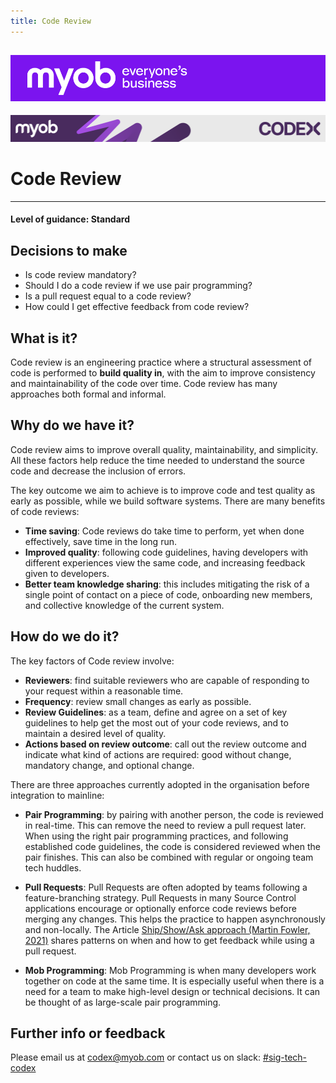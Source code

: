 ```yaml
---
title: Code Review
---
```


![MYOB Banner](../../assets/images/myob-banner.png)
---


<!-- confluence-page-id: 9293955873 -->
![](../assets/BANNER.png)

# Code Review

---

#### Level of guidance: Standard

## Decisions to make

- Is code review mandatory?
- Should I do a code review if we use pair programming?
- Is a pull request equal to a code review?
- How could I get effective feedback from code review?

## What is it?

Code review is an engineering practice where a structural assessment of code is performed to **build quality in**, with the aim to improve consistency and maintainability of the code over time. Code review has many approaches both formal and informal.

## Why do we have it?

Code review aims to improve overall quality, maintainability, and simplicity. All these factors help reduce the time needed to understand the source code and decrease the inclusion of errors.

The key outcome we aim to achieve is to improve code and test quality as early as possible, while we build software systems. There are many benefits of code reviews:

- **Time saving**: Code reviews do take time to perform, yet when done effectively, save time in the long run.
- **Improved quality**: following code guidelines, having developers with different experiences view the same code, and increasing feedback given to developers.
- **Better team knowledge sharing**: this includes mitigating the risk of a single point of contact on a piece of code, onboarding new members, and collective knowledge of the current system.

## How do we do it?

The key factors of Code review involve:

- **Reviewers**: find suitable reviewers who are capable of responding to your request within a reasonable time.
- **Frequency**: review small changes as early as possible.
- **Review Guidelines**: as a team, define and agree on a set of key guidelines to help get the most out of your code reviews, and to maintain a desired level of quality.
- **Actions based on review outcome**: call out the review outcome and indicate what kind of actions are required: good without change, mandatory change, and optional change.

There are three approaches currently adopted in the organisation before integration to mainline:

- **Pair Programming**: by pairing with another person, the code is reviewed in real-time. This can remove the need to review a pull request later. When using the right pair programming practices, and following established code guidelines, the code is considered reviewed when the pair finishes. This can also be combined with regular or ongoing team tech huddles.

- **Pull Requests**: Pull Requests are often adopted by teams following a feature-branching strategy. Pull Requests in many Source Control applications encourage or optionally enforce code reviews before merging any changes. This helps the practice to happen asynchronously and non-locally. The Article [Ship/Show/Ask approach (Martin Fowler, 2021)](https://martinfowler.com/articles/ship-show-ask.html#ShouldMyTeamAdoptThisApproach) shares patterns on when and how to get feedback while using a pull request.

- **Mob Programming**: Mob Programming is when many developers work together on code at the same time. It is especially useful when there is a need for a team to make high-level design or technical decisions. It can be thought of as large-scale pair programming.

## Further info or feedback

Please email us at <codex@myob.com> or contact us on slack: [#sig-tech-codex](https://myob.slack.com/archives/C02N8ADPGUX)
